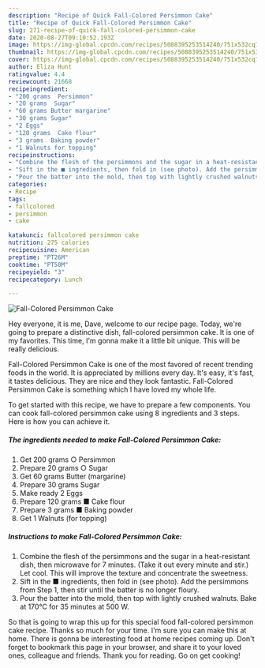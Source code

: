 ```yaml
---
description: "Recipe of Quick Fall-Colored Persimmon Cake"
title: "Recipe of Quick Fall-Colored Persimmon Cake"
slug: 271-recipe-of-quick-fall-colored-persimmon-cake
date: 2020-08-27T09:10:52.193Z
image: https://img-global.cpcdn.com/recipes/5088395253514240/751x532cq70/fall-colored-persimmon-cake-recipe-main-photo.jpg
thumbnail: https://img-global.cpcdn.com/recipes/5088395253514240/751x532cq70/fall-colored-persimmon-cake-recipe-main-photo.jpg
cover: https://img-global.cpcdn.com/recipes/5088395253514240/751x532cq70/fall-colored-persimmon-cake-recipe-main-photo.jpg
author: Eliza Hunt
ratingvalue: 4.4
reviewcount: 21668
recipeingredient:
- "200 grams  Persimmon"
- "20 grams  Sugar"
- "60 grams Butter margarine"
- "30 grams Sugar"
- "2 Eggs"
- "120 grams  Cake flour"
- "3 grams  Baking powder"
- "1 Walnuts for topping"
recipeinstructions:
- "Combine the flesh of the persimmons and the sugar in a heat-resistant dish, then microwave for 7 minutes. (Take it out every minute and stir.) Let cool. This will improve the texture and concentrate the sweetness."
- "Sift in the ■ ingredients, then fold in (see photo). Add the persimmons from Step 1, then stir until the batter is no longer floury."
- "Pour the batter into the mold, then top with lightly crushed walnuts. Bake at 170°C for 35 minutes at 500 W."
categories:
- Recipe
tags:
- fallcolored
- persimmon
- cake

katakunci: fallcolored persimmon cake 
nutrition: 275 calories
recipecuisine: American
preptime: "PT26M"
cooktime: "PT50M"
recipeyield: "3"
recipecategory: Lunch

---
```



![Fall-Colored Persimmon Cake](https://img-global.cpcdn.com/recipes/5088395253514240/751x532cq70/fall-colored-persimmon-cake-recipe-main-photo.jpg)

Hey everyone, it is me, Dave, welcome to our recipe page. Today, we're going to prepare a distinctive dish, fall-colored persimmon cake. It is one of my favorites. This time, I'm gonna make it a little bit unique. This will be really delicious.

Fall-Colored Persimmon Cake is one of the most favored of recent trending foods in the world. It is appreciated by millions every day. It's easy, it's fast, it tastes delicious. They are nice and they look fantastic. Fall-Colored Persimmon Cake is something which I have loved my whole life.




To get started with this recipe, we have to prepare a few components. You can cook fall-colored persimmon cake using 8 ingredients and 3 steps. Here is how you can achieve it.

<!--inarticleads1-->

##### The ingredients needed to make Fall-Colored Persimmon Cake:

1. Get 200 grams ○ Persimmon
1. Prepare 20 grams ○ Sugar
1. Get 60 grams Butter (margarine)
1. Prepare 30 grams Sugar
1. Make ready 2 Eggs
1. Prepare 120 grams ■ Cake flour
1. Prepare 3 grams ■ Baking powder
1. Get 1 Walnuts (for topping)




<!--inarticleads2-->

##### Instructions to make Fall-Colored Persimmon Cake:

1. Combine the flesh of the persimmons and the sugar in a heat-resistant dish, then microwave for 7 minutes. (Take it out every minute and stir.) Let cool. This will improve the texture and concentrate the sweetness.
1. Sift in the ■ ingredients, then fold in (see photo). Add the persimmons from Step 1, then stir until the batter is no longer floury.
1. Pour the batter into the mold, then top with lightly crushed walnuts. Bake at 170°C for 35 minutes at 500 W.




So that is going to wrap this up for this special food fall-colored persimmon cake recipe. Thanks so much for your time. I'm sure you can make this at home. There is gonna be interesting food at home recipes coming up. Don't forget to bookmark this page in your browser, and share it to your loved ones, colleague and friends. Thank you for reading. Go on get cooking!
